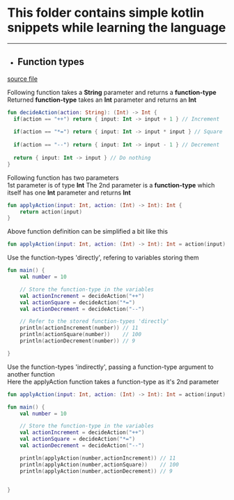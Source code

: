 # This folder contains simple kotlin snippets while learning the language

---
+ ## Function types
[source file](function_types.kt)

Following function takes a **String** parameter and returns a **function-type**      
Returned **function-type** takes an **Int** parameter and returns an **Int**
```kotlin
fun decideAction(action: String): (Int) -> Int {
  if(action == "++") return { input: Int -> input + 1 } // Increment
  
  if(action == "*=") return { input: Int -> input * input } // Square
  
  if(action == "--") return { input: Int -> input - 1 } // Decrement
  
  return { input: Int -> input } // Do nothing
}
```   

Following function has two parameters   
1st parameter is of type **Int**
The 2nd parameter is a **function-type** which itself has one **Int** parameter and returns **Int**
```kotlin
fun applyAction(input: Int, action: (Int) -> Int): Int {   
    return action(input)
}
```   
Above function definition can be simplified a bit like this   
```kotlin
fun applyAction(input: Int, action: (Int) -> Int): Int = action(input)
```   

Use the function-types 'directly', refering to variables storing them
```kotlin
fun main() {
    val number = 10

    // Store the function-type in the variables
    val actionIncrement = decideAction("++")
    val actionSquare = decideAction("*=")
    val actionDecrement = decideAction("--")

    // Refer to the stored function-types 'directly'
    println(actionIncrement(number)) // 11
    println(actionSquare(number))    // 100
    println(actionDecrement(number)) // 9

}
```   

Use the function-types 'indirectly', passing a function-type argument to another function   
Here the applyAction function takes a function-type as it's 2nd parameter
```kotlin
fun applyAction(input: Int, action: (Int) -> Int): Int = action(input)
```
```kotlin
fun main() {
    val number = 10

    // Store the function-type in the variables
    val actionIncrement = decideAction("++")
    val actionSquare = decideAction("*=")
    val actionDecrement = decideAction("--")

    println(applyAction(number,actionIncrement)) // 11
    println(applyAction(number,actionSquare))    // 100
    println(applyAction(number,actionDecrement)) // 9


}
```
   
    

